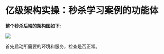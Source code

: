 # 亿级架构实操：秒杀学习案例的功能体


**整个秒杀后端的架构图如下:**

![](https://oscimg.oschina.net/oscnet/up-92bec65a45f00ab654faba0b64dc29f7074.png)


首先启动所需要的环境和服务，检查是否正常。


